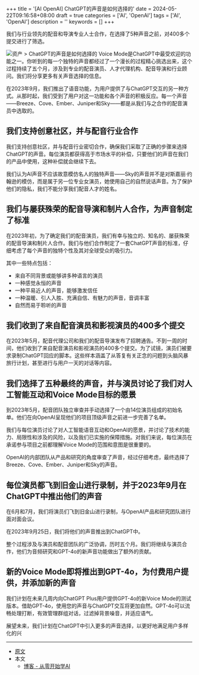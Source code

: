 +++
title = '[AI OpenAI] ChatGPT的声音是如何选择的'
date = 2024-05-22T09:16:58+08:00
draft = true
categories = ['AI', 'OpenAI']
tags = ['AI', 'OpenAI']
description = ''
keywords = []
+++

我们与行业领先的配音和导演专业人士合作，在选择了5种声音之前，对400多个提交进行了筛选。

![资产 > ChatGPT的声音是如何选择的](https://images.ctfassets.net/kftzwdyauwt9/4dzZOfYrHYXxeTJcgfhH29/5fcafe2f0fa3e44cebcadb43b16da02a/safety-blog-cover-06.jpg?w=1920&q=90&fm=webp)
Voice Mode是ChatGPT中最受欢迎的功能之一。你听到的每一个独特的声音都经过了一个漫长的过程精心挑选出来，这个过程持续了五个月，涉及到专业的配音演员、人才代理机构、配音导演和行业顾问。我们将分享更多有关声音选择的信息。

在2023年9月，我们推出了语音功能，为用户提供了与ChatGPT交互的另一种方式。从那时起，我们受到了用户对这一功能和各个声音的积极反应。每一个声音——Breeze、Cove、Ember、Juniper和Sky——都是从我们与之合作的配音演员中选取的。

## 我们支持创意社区，并与配音行业合作
我们支持创意社区，并与配音行业密切合作，确保我们采取了正确的步骤来选择ChatGPT的声音。每位演员都获得高于市场水平的补偿，只要他们的声音在我们的产品中使用，这种补偿就会继续下去。

我们认为AI声音不应该故意模仿名人的独特声音——Sky的声音并不是对斯嘉丽·约翰逊的模仿，而是属于另一位专业女演员，她使用自己的自然说话声音。为了保护他们的隐私，我们不能分享我们配音人才的姓名。

## 我们与屡获殊荣的配音导演和制片人合作，为声音制定了标准
在2023年初，为了确定我们的配音演员，我们有幸与独立的、知名的、屡获殊荣的配音导演和制片人合作。我们与他们合作制定了一套ChatGPT声音的标准，仔细考虑了每个声音的独特个性及其对全球受众的吸引力。

其中一些特点包括：

- 来自不同背景或能够讲多种语言的演员
- 一种感觉永恒的声音
- 一种平易近人的声音，能够激发信任
- 一种温暖、引人入胜、充满自信、有魅力的声音，音调丰富
- 自然而易于聆听的声音

## 我们收到了来自配音演员和影视演员的400多个提交
在2023年5月，配音代理公司和我们的配音导演发布了招聘通告。不到一周的时间，他们收到了来自配音演员和影视演员的400多个提交。为了试镜，演员们被要求录制ChatGPT回应的脚本。这些样本涵盖了从答复有关正念的问题到头脑风暴旅行计划，甚至进行与用户一天的对话等内容。

## 我们选择了五种最终的声音，并与演员讨论了我们对人工智能互动和Voice Mode目标的愿景
到2023年5月，配音团队独立审查并手动选择了一个由14位演员组成的初始名单。他们在向OpenAI呈现他们的项目顶级声音之前进一步完善了名单。

我们与每位演员讨论了对人工智能语音互动和OpenAI的愿景，并讨论了技术的能力、局限性和涉及的风险，以及我们已实施的保障措施。对我们来说，每位演员在承诺参与项目之前都理解Voice Mode的范围和意图是很重要的。

OpenAI的内部团队从产品和研究的角度审查了声音，经过仔细考虑，最终选择了Breeze、Cove、Ember、Juniper和Sky的声音。

## 每位演员都飞到旧金山进行录制，并于2023年9月在ChatGPT中推出他们的声音
在6月和7月，我们将演员们飞到旧金山进行录制，与OpenAI产品和研究团队进行面对面会议。

在2023年9月25日，我们将他们的声音推出到ChatGPT中。

整个过程涉及与演员和配音团队的广泛协调，历时五个月。我们将继续与演员合作，他们为音频研究和GPT-4o的新声音功能做出了额外的贡献。

## 新的Voice Mode即将推出到GPT-4o，为付费用户提供，并添加新的声音
我们计划在未来几周内向ChatGPT Plus用户提供GPT-4o的新Voice Mode的测试版本。借助GPT-4o，使用您的声音与ChatGPT交互将更加自然。GPT-4o可以流畅处理打断，有效管理群组对话，过滤掉背景噪音，并适应语气。

展望未来，我们计划在ChatGPT中引入更多的声音选择，以更好地满足用户多样化的兴

---

- [原文](https://openai.com/index/how-the-voices-for-chatgpt-were-chosen/)
- 本文
    - [博客 - 从零开始学AI](https://blog.aihub2022.top/post/ai-openai-how-the-voices-for-chatgpt-were-chosen/)
    <!-- - [微信 - 从零开始学AI](...) -->
    <!-- - [CSDN - 从零开始学AI](...) -->
    <!-- - [掘金 - 从零开始学AI](...) -->
    <!-- - [知乎 - 从零开始学AI](...) -->
    <!-- - [阿里云 - 从零开始学AI](...) -->
    <!-- - [腾讯云 - 从零开始学AI](...) -->
